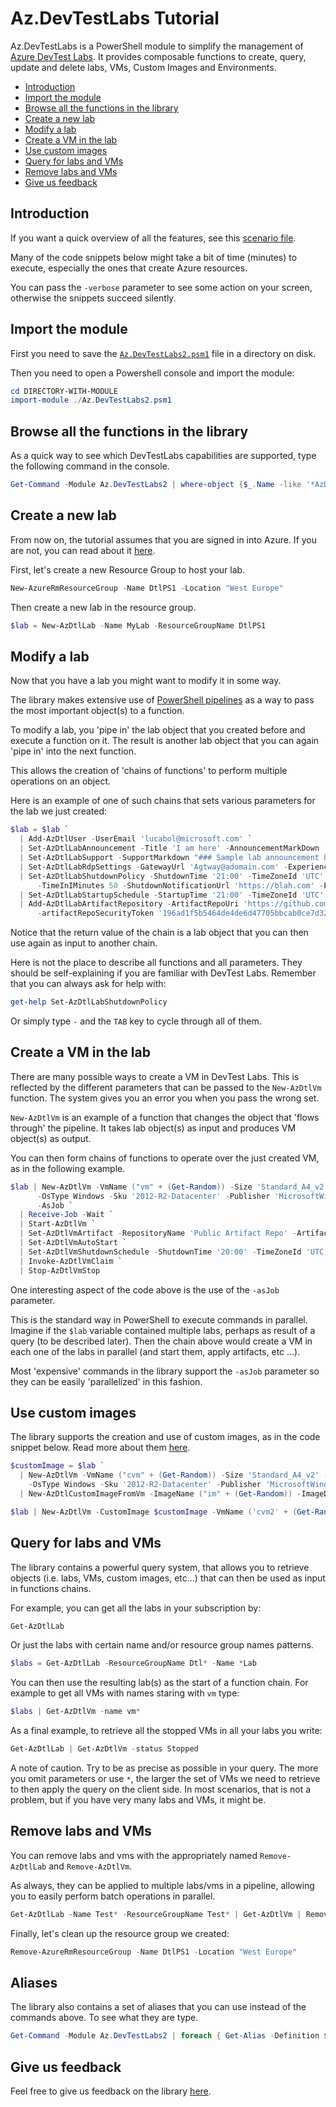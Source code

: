 # Az.DevTestLabs Tutorial <!-- omit in TOC -->

Az.DevTestLabs is a PowerShell module to simplify the management of [Azure DevTest Labs](https://azure.microsoft.com/en-in/services/devtest-lab/). It provides composable functions to create, query, update and delete labs, VMs, Custom Images and Environments.

- [Introduction](#introduction)
- [Import the module](#import-the-module)
- [Browse all the functions in the library](#browse-all-the-functions-in-the-library)
- [Create a new lab](#create-a-new-lab)
- [Modify a lab](#modify-a-lab)
- [Create a VM in the lab](#create-a-vm-in-the-lab)
- [Use custom images](#use-custom-images)
- [Query for labs and VMs](#query-for-labs-and-vms)
- [Remove labs and VMs](#remove-labs-and-vms)
- [Give us feedback](#give-us-feedback)
  
## Introduction

If you want a quick overview of all the features, see this [scenario file](https://github.com/Azure/azure-devtestlab/blob/master/samples/DevTestLabs/Modules/Library/Scenarios/ScenarioAllFeatures.ps1).

Many of the code snippets below might take a bit of time (minutes) to execute, especially the ones that create Azure resources.

You can pass the `-verbose` parameter to see some action on your screen, otherwise the snippets succeed silently.

## Import the module

First you need to save the [`Az.DevTestLabs2.psm1`](https://github.com/Azure/azure-devtestlab/blob/master/samples/DevTestLabs/Modules/Library/Az.DevTestLabs2.psm1) file in a directory on disk.

Then you need to open a Powershell console and import the module:

```powershell
cd DIRECTORY-WITH-MODULE
import-module ./Az.DevTestLabs2.psm1
```

## Browse all the functions in the library

As a quick way to see which DevTestLabs capabilities are supported, type the following command in the console.

```powershell
Get-Command -Module Az.DevTestLabs2 | where-object {$_.Name -like '*AzDtl*'}
```

## Create a new lab

From now on, the tutorial assumes that you are signed in into Azure. If you are not, you can read about it [here](https://docs.microsoft.com/en-us/powershell/azure/authenticate-azureps?view=azps-2.1.0).

First, let's create a new Resource Group to host your lab.

```powershell
New-AzureRmResourceGroup -Name DtlPS1 -Location "West Europe"
```

Then create a new lab in the resource group.

```powershell
$lab = New-AzDtlLab -Name MyLab -ResourceGroupName DtlPS1
```

## Modify a lab

Now that you have a lab you might want to modify it in some way.

The library makes extensive use of [PowerShell pipelines](https://docs.microsoft.com/en-us/powershell/scripting/learn/understanding-the-powershell-pipeline?view=powershell-6) as a way to pass the most important object(s) to a function.

To modify a lab, you 'pipe in' the lab object that you created before and execute a function on it. The result is another lab object that you can again 'pipe in' into the next function.

This allows the creation of 'chains of functions' to perform multiple operations on an object.

Here is an example of one of such chains that sets various parameters for the lab we just created:

```powershell
$lab = $lab `
  | Add-AzDtlUser -UserEmail 'lucabol@microsoft.com' `
  | Set-AzDtlLabAnnouncement -Title 'I am here' -AnnouncementMarkDown 'yep' `
  | Set-AzDtlLabSupport -SupportMarkdown "### Sample lab announcement header." `
  | Set-AzDtlLabRdpSettings -GatewayUrl 'Agtway@adomain.com' -ExperienceLevel 5 `
  | Set-AzDtlLabShutdownPolicy -ShutdownTime '21:00' -TimeZoneId 'UTC' -ScheduleStatus 'Enabled' -NotificationSettings 'Enabled' `
      -TimeInIMinutes 50 -ShutdownNotificationUrl 'https://blah.com' -EmailRecipient 'blah@lab.com' `
  | Set-AzDtlLabStartupSchedule -StartupTime '21:00' -TimeZoneId 'UTC' -WeekDays @('Monday') `
  | Add-AzDtlLabArtifactRepository -ArtifactRepoUri 'https://github.com/lucabol/DTLWorkshop.git' `
      -artifactRepoSecurityToken '196ad1f5b5464de4de6d47705bbcab0ce7d323fe'
```

Notice that the return value of the chain is a lab object that you can then use again as input to another chain.

Here is not the place to describe all functions and all parameters. They should be self-explaining if you are familiar with DevTest Labs. Remember that you can always ask for help with:

```powershell
get-help Set-AzDtlLabShutdownPolicy
```

Or simply type `-` and the `TAB` key to cycle through all of them.

## Create a VM in the lab

There are many possible ways to create a VM in DevTest Labs. This is reflected by the different parameters that can be passed to the `New-AzDtlVm` function. The system gives you an error you when you pass the wrong set.

`New-AzDtlVm` is an example of a function that changes the object that 'flows through' the pipeline. It takes lab object(s) as input and produces VM object(s) as output.

You can then form chains of functions to operate over the just created VM, as in the following example.

```powershell
$lab | New-AzDtlVm -VmName ("vm" + (Get-Random)) -Size 'Standard_A4_v2' -Claimable -UserName 'bob' -Password 'aPassword341341' `
      -OsType Windows -Sku '2012-R2-Datacenter' -Publisher 'MicrosoftWindowsServer' -Offer 'WindowsServer' `
      -AsJob `
  | Receive-Job -Wait `
  | Start-AzDtlVm `
  | Set-AzDtlVmArtifact -RepositoryName 'Public Artifact Repo' -ArtifactName 'windows-7zip' `
  | Set-AzDtlVmAutoStart `
  | Set-AzDtlVmShutdownSchedule -ShutdownTime '20:00' -TimeZoneId 'UTC' `
  | Invoke-AzDtlVmClaim `
  | Stop-AzDtlVmStop
```

One interesting aspect of the code above is the use of the `-asJob` parameter.

This is the standard way in PowerShell to execute commands in parallel. Imagine if the `$lab` variable contained multiple labs, perhaps as result of a query (to be described later). Then the chain above would create a VM in each one of the labs in parallel (and start them, apply artifacts, etc ...).

Most 'expensive' commands in the library support the `-asJob` parameter so they can be easily 'parallelized' in this fashion.

## Use custom images

The library supports the creation and use of custom images, as in the code snippet below. Read more about them [here](https://docs.microsoft.com/en-us/azure/lab-services/devtest-lab-create-custom-image-from-vm-using-portal).

```powershell
$customImage = $lab `
  | New-AzDtlVm -VmName ("cvm" + (Get-Random)) -Size 'Standard_A4_v2' -Claimable -UserName 'bob' -Password 'aPassword341341' `
    -OsType Windows -Sku '2012-R2-Datacenter' -Publisher 'MicrosoftWindowsServer' -Offer 'WindowsServer' `
  | New-AzDtlCustomImageFromVm -ImageName ("im" + (Get-Random)) -ImageDescription 'Created using Azure DevTest Labs PowerShell library.'

$lab | New-AzDtlVm -CustomImage $customImage -VmName ('cvm2' + (Get-Random)) -Size 'Standard_A4_v2' -OsType Windows | Out-Null
```

## Query for labs and VMs

The library contains a powerful query system, that allows you to retrieve objects (i.e. labs, VMs, custom images, etc...) that can then be used as input in functions chains.

For example, you can get all the labs in your subscription by:

```powershell
Get-AzDtlLab
```

Or just the labs with certain name and/or resource group names patterns.

```powershell
$labs = Get-AzDtlLab -ResourceGroupName Dtl* -Name *Lab
```

You can then use the resulting lab(s) as the start of a function chain. For example to get all VMs with names staring with `vm` type:

```powershell
$labs | Get-AzDtlVm -name vm*
```

As a final example, to retrieve all the stopped VMs in all your labs you write:

```powershell
Get-AzDtlLab | Get-AzDtlVm -status Stopped
```

A note of caution. Try to be as precise as possible in your query. The more you omit parameters or use `*`, the larger the set of VMs we need to retrieve to then apply the query on the client side. In most scenarios, that is not a problem, but if you have very many labs and VMs, it might be.

## Remove labs and VMs

You can remove labs and vms with the appropriately named `Remove-AzDtlLab` and `Remove-AzDtlVm`.

As always, they can be applied to multiple labs/vms in a pipeline, allowing you to easily perform batch operations in parallel.

```powershell
Get-AzDtlLab -Name Test* -ResourceGroupName Test* | Get-AzDtlVm | Remove-AzDtlVm -asJob | Receive-Job -Wait
```

Finally, let's clean up the resource group we created:

```powershell
Remove-AzureRmResourceGroup -Name DtlPS1 -Location "West Europe"
```

## Aliases

The library also contains a set of aliases that you can use instead of the commands above. To see what they are type.

```powershell
Get-Command -Module Az.DevTestLabs2 | foreach { Get-Alias -Definition $_.name -ea SilentlyContinue }
```

## Give us feedback

Feel free to give us feedback on the library [here](https://github.com/Azure/azure-devtestlab/issues).